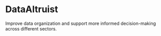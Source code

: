 # DataAltruist
Improve data organization and support more informed decision-making across different sectors.
